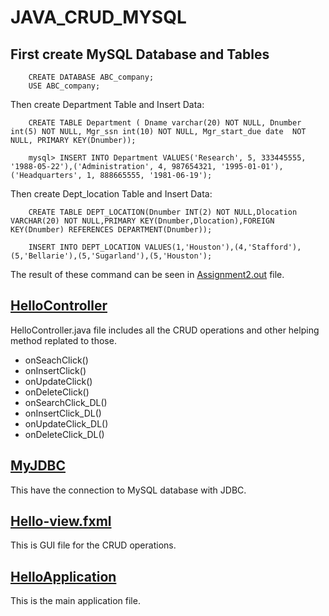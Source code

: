 # JAVA_CRUD_MYSQL

## First create MySQL Database and Tables

```
    CREATE DATABASE ABC_company;
    USE ABC_company;
```
    
Then create Department Table and Insert Data:

```
    CREATE TABLE Department ( Dname varchar(20) NOT NULL, Dnumber int(5) NOT NULL, Mgr_ssn int(10) NOT NULL, Mgr_start_due date  NOT NULL, PRIMARY KEY(Dnumber));
    
    mysql> INSERT INTO Department VALUES('Research', 5, 333445555, '1988-05-22'),('Administration', 4, 987654321, '1995-01-01'),('Headquarters', 1, 888665555, '1981-06-19');
```

Then create Dept_location Table and Insert Data:

```
    CREATE TABLE DEPT_LOCATION(Dnumber INT(2) NOT NULL,Dlocation VARCHAR(20) NOT NULL,PRIMARY KEY(Dnumber,Dlocation),FOREIGN KEY(Dnumber) REFERENCES DEPARTMENT(Dnumber));
    
    INSERT INTO DEPT_LOCATION VALUES(1,'Houston'),(4,'Stafford'),(5,'Bellarie'),(5,'Sugarland'),(5,'Houston');
```

The result of these command can be seen in [Assignment2.out]((https://github.com/timnirmal/JAVA_CRUD_MYSQL/blob/master/Assignment2.out)) file.

## [HelloController](https://github.com/timnirmal/JAVA_CRUD_MYSQL/blob/master/src/main/java/com/crud/java_crud_mysql/HelloController.java) 

HelloController.java file includes all the CRUD operations and other helping method replated to those.
- onSeachClick()
- onInsertClick()
- onUpdateClick()
- onDeleteClick()
- onSearchClick_DL()
- onInsertClick_DL()
- onUpdateClick_DL()
- onDeleteClick_DL()

## [MyJDBC](https://github.com/timnirmal/JAVA_CRUD_MYSQL/blob/master/src/main/java/com/crud/java_crud_mysql/MyJDBC.java)

This have the connection to MySQL database with JDBC.

## [Hello-view.fxml](https://github.com/timnirmal/JAVA_CRUD_MYSQL/blob/master/src/main/resources/com/crud/java_crud_mysql/hello-view.fxml)

This is GUI file for the CRUD operations.

## [HelloApplication](https://github.com/timnirmal/JAVA_CRUD_MYSQL/blob/master/src/main/java/com/crud/java_crud_mysql/HelloApplication.java)

This is the main application file.

